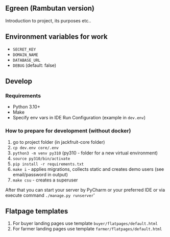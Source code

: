 ## Egreen (Rambutan version)

Introduction to project, its purposes etc..

## Environment variables for work

* `SECRET_KEY`
* `DOMAIN_NAME`
* `DATABASE_URL`
* `DEBUG` (default: false)

## Develop

### Requirements

* Python 3.10+
* Make
* Specify env vars in IDE Run Configuration (example in `dev.env`)

### How to prepare for development (without docker)

1. go to project folder (in jackfruit-core folder)
2. `cp dev.env core/.env`
3. `python3 -m venv py310` (py310 - folder for a new virtual environment)
4. `source py310/bin/activate`
5. `pip install -r requirements.txt`
6. `make i` - applies migrations, collects static and creates demo users (see email/password in output)
7. `make csu` - creates a superuser

After that you can start your server by PyCharm or your preferred IDE or via execute command `./manage.py runserver`'

## Flatpage templates

1. For buyer landing pages use template `buyer/flatpages/default.html`
1. For farmer landing pages use template `farmer/flatpages/default.html`
